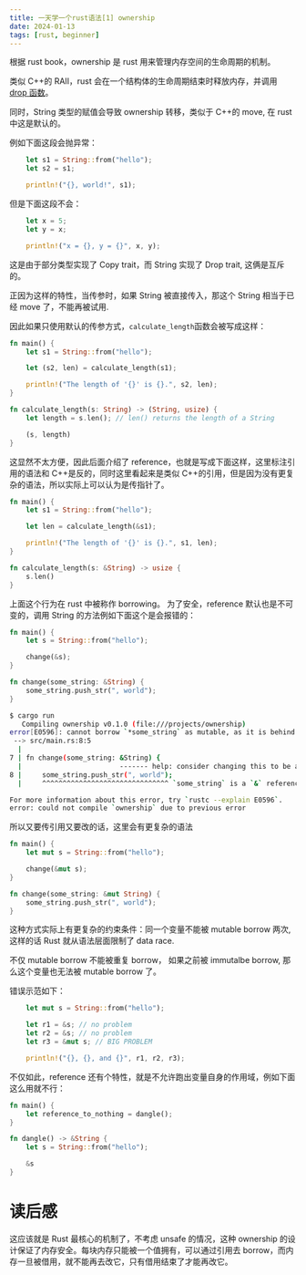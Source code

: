 ```yaml
---
title: 一天学一个rust语法[1] ownership
date: 2024-01-13
tags: [rust, beginner]
---
```


根据 rust book，ownership 是 rust 用来管理内存空间的生命周期的机制。

类似 C++的 RAII，rust 会在一个结构体的生命周期结束时释放内存，并调用 [drop 函数](https://doc.rust-lang.org/std/ops/trait.Drop.html)。

同时，String 类型的赋值会导致 ownership 转移，类似于 C++的 move, 在 rust 中这是默认的。

例如下面这段会抛异常：

```rust
    let s1 = String::from("hello");
    let s2 = s1;

    println!("{}, world!", s1);
```

但是下面这段不会：

```rust
    let x = 5;
    let y = x;

    println!("x = {}, y = {}", x, y);
```

这是由于部分类型实现了 Copy trait，而 String 实现了 Drop trait, 这俩是互斥的。

正因为这样的特性，当传参时，如果 String 被直接传入，那这个 String 相当于已经 move 了，不能再被试用.

因此如果只使用默认的传参方式，`calculate_length`函数会被写成这样：

```rust
fn main() {
    let s1 = String::from("hello");

    let (s2, len) = calculate_length(s1);

    println!("The length of '{}' is {}.", s2, len);
}

fn calculate_length(s: String) -> (String, usize) {
    let length = s.len(); // len() returns the length of a String

    (s, length)
}
```

这显然不太方便，因此后面介绍了 reference，也就是写成下面这样，这里标注引用的语法和 C++是反的，同时这里看起来是类似 C++的引用，但是因为没有更复杂的语法，所以实际上可以认为是传指针了。

```rust
fn main() {
    let s1 = String::from("hello");

    let len = calculate_length(&s1);

    println!("The length of '{}' is {}.", s1, len);
}

fn calculate_length(s: &String) -> usize {
    s.len()
}
```

上面这个行为在 rust 中被称作 borrowing。
为了安全，reference 默认也是不可变的，调用 String 的方法例如下面这个是会报错的：

```rust
fn main() {
    let s = String::from("hello");

    change(&s);
}

fn change(some_string: &String) {
    some_string.push_str(", world");
}
```

```bash
$ cargo run
   Compiling ownership v0.1.0 (file:///projects/ownership)
error[E0596]: cannot borrow `*some_string` as mutable, as it is behind a `&` reference
 --> src/main.rs:8:5
  |
7 | fn change(some_string: &String) {
  |                        ------- help: consider changing this to be a mutable reference: `&mut String`
8 |     some_string.push_str(", world");
  |     ^^^^^^^^^^^^^^^^^^^^^^^^^^^^^^^ `some_string` is a `&` reference, so the data it refers to cannot be borrowed as mutable

For more information about this error, try `rustc --explain E0596`.
error: could not compile `ownership` due to previous error
```

所以又要传引用又要改的话，这里会有更复杂的语法

```rust
fn main() {
    let mut s = String::from("hello");

    change(&mut s);
}

fn change(some_string: &mut String) {
    some_string.push_str(", world");
}
```

这种方式实际上有更复杂的约束条件：同一个变量不能被 mutable borrow 两次, 这样的话 Rust 就从语法层面限制了 data race.

不仅 mutable borrow 不能被重复 borrow， 如果之前被 immutalbe borrow, 那么这个变量也无法被 mutable borrow 了。

错误示范如下：

```rust
    let mut s = String::from("hello");

    let r1 = &s; // no problem
    let r2 = &s; // no problem
    let r3 = &mut s; // BIG PROBLEM

    println!("{}, {}, and {}", r1, r2, r3);
```

不仅如此，reference 还有个特性，就是不允许跑出变量自身的作用域，例如下面这么用就不行：

```rust
fn main() {
    let reference_to_nothing = dangle();
}

fn dangle() -> &String {
    let s = String::from("hello");

    &s
}
```

# 读后感

这应该就是 Rust 最核心的机制了，不考虑 unsafe 的情况，这种 ownership 的设计保证了内存安全。每块内存只能被一个值拥有，可以通过引用去 borrow，而内存一旦被借用，就不能再去改它，只有借用结束了才能再改它。
